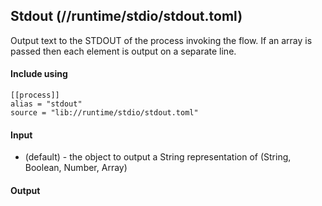 ## Stdout (//runtime/stdio/stdout.toml)
Output text to the STDOUT of the process invoking the flow. If an array is passed then each element
is output on a separate line.

#### Include using
```
[[process]]
alias = "stdout"
source = "lib://runtime/stdio/stdout.toml"
```

#### Input
* (default) - the object to output a String representation of (String, Boolean, Number, Array)

#### Output